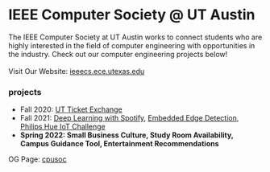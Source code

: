 # IEEE Computer Society @ UT Austin

The IEEE Computer Society at UT Austin works to connect students who are highly interested in the field of computer engineering with opportunities in the industry. Check out our computer engineering projects below!
&nbsp;  
&nbsp;  
Visit Our Website: [ieeecs.ece.utexas.edu](http://ieeecs.ece.utexas.edu/)  

### projects
- Fall 2020: [UT Ticket Exchange](https://github.com/ieeecs-ut/ut-ticket-exchange)
- Fall 2021: [Deep Learning with Spotify](https://github.com/ieeecs-ut/spotify-deep-learning), [Embedded Edge Detection](https://github.com/ieeecs-ut/embedded-edge-detection), [Philips Hue IoT Challenge](https://github.com/ieeecs-ut/phue-iot-challenge)
- **Spring 2022: Small Business Culture, Study Room Availability, Campus Guidance Tool, Entertainment Recommendations**


OG Page: [cpusoc](https://github.com/cpusoc/)  
